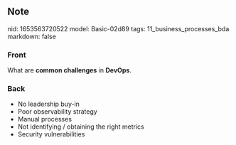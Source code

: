## Note
nid: 1653563720522
model: Basic-02d89
tags: 11_business_processes_bda
markdown: false

### Front
What are <b>common challenges</b> in <b>DevOps</b>.

### Back
<ul><li>No leadership buy-in</li><li>Poor observability strategy</li><li>Manual processes</li><li>Not identifying / obtaining the right metrics</li><li>Security vulnerabilities</li></ul>
